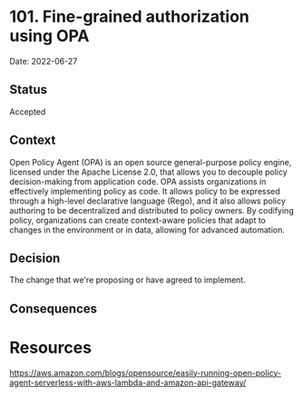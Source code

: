 # 101. Fine-grained authorization using OPA

Date: 2022-06-27

## Status

Accepted

## Context

Open Policy Agent (OPA) is an open source general-purpose policy engine, licensed under the Apache License 2.0, that allows you to decouple policy decision-making from application code. OPA assists organizations in effectively implementing policy as code. It allows policy to be expressed through a high-level declarative language (Rego), and it also allows policy authoring to be decentralized and distributed to policy owners. By codifying policy, organizations can create context-aware policies that adapt to changes in the environment or in data, allowing for advanced automation.



## Decision

The change that we're proposing or have agreed to implement.

## Consequences

# Resources
https://aws.amazon.com/blogs/opensource/easily-running-open-policy-agent-serverless-with-aws-lambda-and-amazon-api-gateway/